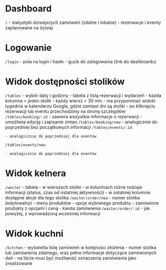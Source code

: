 # Dashboard

  `/`
    - statystyki dzisiejszych zamówień (zdalne i lokalne)
    - rezerwacje i eventy zaplanowane na dzisiaj

# Logowanie

  `/login`
    - pola na login i hasło
    - guzik do zalogowania (link do dashboardu)

# Widok dostępności stolików

  `/tables`
    - wybór daty i godziny
    - tabela z listą rezerwacji i wydarzeń
      - każda kolumna = jeden stolik
      - każdy wiersz = 30 min
      - ma przypominać widoki tygodnia w kalendarzu Googla, gdzie zamiast dni są stoliki
      - po kliknięciu rezerwacji lub eventu przechodzimy na stronę szczegółów
  `/tables/booking/:id`
    - zawiera wszystkie informacje o rezerwacji
    - umożliwia edycję i zapisanie zmian
  `/tables/booking/new`
    - analogicznie do poprzedniej bez początkowych informacji
  `/tables/events/:id`

    - analogicznie do poprzedniej dla eventów
  `/tables/events/new`

    - analogicznie do poprzedniej dla eventów

# Widok kelnera

  `/waiter`
    - tabela
      - w wierszach stoliki
      - w kolumnach różne rodzaje informacji (status, czas od ostatniej aktywności)
      - w ostatniej kolumnie dostępne akcje dla tego stolika
  `/waiter/order/new`
    - numer stolika (edytowalny)
    - menu produktów
    - opcje wybranego produktu
    - zamówione produkty z opcjami i ceną
    - kwota zamówienia
  `/waiter/order/:id`
    - jak powyżej, z wprowadzoną wcześniej informacji

# Widok kuchni

  `/kitchen`
    - wyświetla listę zamówień w kolejności złożenia
    - numer stolika lub zamówienia zdalnego, oraz pełne informacje dotyczące zamówionych dań
    - na liście musi być możliwość oznaczenia zamówienia jako zrealizowane

